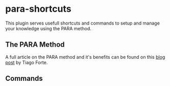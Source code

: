 # para-shortcuts

This plugin serves usefull shortcuts and commands to setup and manage your knowledge using the PARA method.

## The PARA Method
A full article on the PARA method and it's benefits can be found on this [blog post](https://fortelabs.co/blog/para/) by Tiago Forte.

## Commands